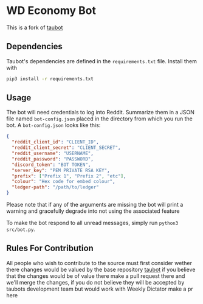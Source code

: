# WD Economy Bot

This is a fork of [taubot](https://github.com/jonathanvdc/taubot)

## Dependencies

Taubot's dependencies are defined in the `requirements.txt` file. Install them with

```bash
pip3 install -r requirements.txt
```

## Usage

The bot will need credentials to log into Reddit. Summarize them in a JSON file named `bot-config.json` placed in the directory from which you run the bot. A `bot-config.json` looks like this:

```json
{
  "reddit_client_id": "CLIENT_ID",
  "reddit_client_secret": "CLIENT_SECRET",
  "reddit_username": "USERNAME",
  "reddit_password": "PASSWORD",
  "discord_token": "BOT TOKEN",
  "server_key": "PEM PRIVATE RSA KEY",
  "prefix": ["Prefix 1", "Prefix 2", "etc"],
  "colour": "Hex code for embed colour",
  "ledger-path": "/path/to/ledger"
}
```
Please note that if any of the arguments are missing the bot will print a warning and gracefully degrade into not using the
associated feature

To make the bot respond to all unread messages, simply run `python3 src/bot.py`.

## Rules For Contribution

All people who wish to contribute to the source must first consider wether there changes would be valued by the base repository [taubot](https://github.com/jonathanvdc/taubot)
if you believe that the changes would be of value there make a pull request there and we'll merge the changes, if you do not believe they will be accepted
by taubots development team but would work with Weekly Dictator make a pr here

